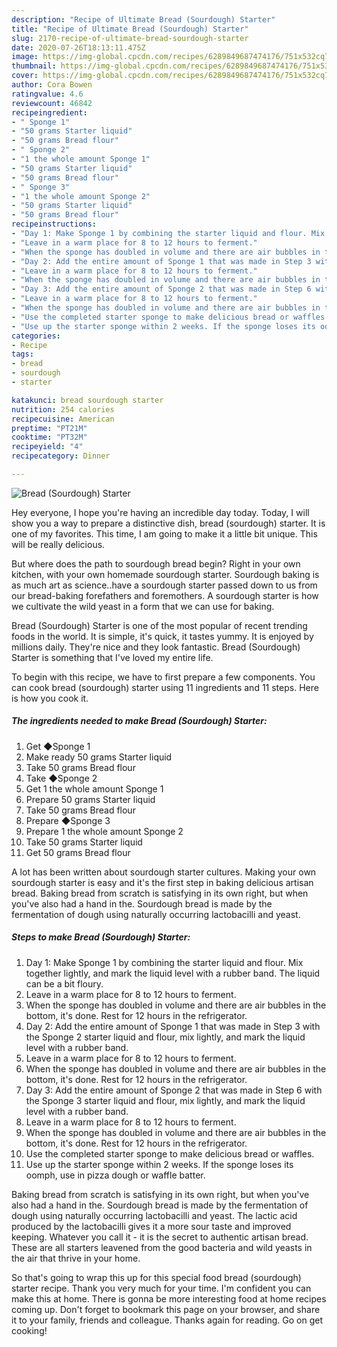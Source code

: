 ```yaml
---
description: "Recipe of Ultimate Bread (Sourdough) Starter"
title: "Recipe of Ultimate Bread (Sourdough) Starter"
slug: 2170-recipe-of-ultimate-bread-sourdough-starter
date: 2020-07-26T18:13:11.475Z
image: https://img-global.cpcdn.com/recipes/6289849687474176/751x532cq70/bread-sourdough-starter-recipe-main-photo.jpg
thumbnail: https://img-global.cpcdn.com/recipes/6289849687474176/751x532cq70/bread-sourdough-starter-recipe-main-photo.jpg
cover: https://img-global.cpcdn.com/recipes/6289849687474176/751x532cq70/bread-sourdough-starter-recipe-main-photo.jpg
author: Cora Bowen
ratingvalue: 4.6
reviewcount: 46842
recipeingredient:
- " Sponge 1"
- "50 grams Starter liquid"
- "50 grams Bread flour"
- " Sponge 2"
- "1 the whole amount Sponge 1"
- "50 grams Starter liquid"
- "50 grams Bread flour"
- " Sponge 3"
- "1 the whole amount Sponge 2"
- "50 grams Starter liquid"
- "50 grams Bread flour"
recipeinstructions:
- "Day 1: Make Sponge 1 by combining the starter liquid and flour. Mix together lightly, and mark the liquid level with a rubber band. The liquid can be a bit floury."
- "Leave in a warm place for 8 to 12 hours to ferment."
- "When the sponge has doubled in volume and there are air bubbles in the bottom, it&#39;s done. Rest for 12 hours in the refrigerator."
- "Day 2: Add the entire amount of Sponge 1 that was made in Step 3 with the Sponge 2 starter liquid and flour, mix lightly, and mark the liquid level with a rubber band."
- "Leave in a warm place for 8 to 12 hours to ferment."
- "When the sponge has doubled in volume and there are air bubbles in the bottom, it&#39;s done. Rest for 12 hours in the refrigerator."
- "Day 3: Add the entire amount of Sponge 2 that was made in Step 6 with the Sponge 3 starter liquid and flour, mix lightly, and mark the liquid level with a rubber band."
- "Leave in a warm place for 8 to 12 hours to ferment."
- "When the sponge has doubled in volume and there are air bubbles in the bottom, it&#39;s done. Rest for 12 hours in the refrigerator."
- "Use the completed starter sponge to make delicious bread or waffles."
- "Use up the starter sponge within 2 weeks. If the sponge loses its oomph, use in pizza dough or waffle batter."
categories:
- Recipe
tags:
- bread
- sourdough
- starter

katakunci: bread sourdough starter 
nutrition: 254 calories
recipecuisine: American
preptime: "PT21M"
cooktime: "PT32M"
recipeyield: "4"
recipecategory: Dinner

---
```



![Bread (Sourdough) Starter](https://img-global.cpcdn.com/recipes/6289849687474176/751x532cq70/bread-sourdough-starter-recipe-main-photo.jpg)

Hey everyone, I hope you're having an incredible day today. Today, I will show you a way to prepare a distinctive dish, bread (sourdough) starter. It is one of my favorites. This time, I am going to make it a little bit unique. This will be really delicious.

But where does the path to sourdough bread begin? Right in your own kitchen, with your own homemade sourdough starter. Sourdough baking is as much art as science..have a sourdough starter passed down to us from our bread-baking forefathers and foremothers. A sourdough starter is how we cultivate the wild yeast in a form that we can use for baking.

Bread (Sourdough) Starter is one of the most popular of recent trending foods in the world. It is simple, it's quick, it tastes yummy. It is enjoyed by millions daily. They're nice and they look fantastic. Bread (Sourdough) Starter is something that I've loved my entire life.


To begin with this recipe, we have to first prepare a few components. You can cook bread (sourdough) starter using 11 ingredients and 11 steps. Here is how you cook it.

<!--inarticleads1-->

##### The ingredients needed to make Bread (Sourdough) Starter:

1. Get  ◆Sponge 1
1. Make ready 50 grams Starter liquid
1. Take 50 grams Bread flour
1. Take  ◆Sponge 2
1. Get 1 the whole amount Sponge 1
1. Prepare 50 grams Starter liquid
1. Take 50 grams Bread flour
1. Prepare  ◆Sponge 3
1. Prepare 1 the whole amount Sponge 2
1. Take 50 grams Starter liquid
1. Get 50 grams Bread flour


A lot has been written about sourdough starter cultures. Making your own sourdough starter is easy and it&#39;s the first step in baking delicious artisan bread. Baking bread from scratch is satisfying in its own right, but when you&#39;ve also had a hand in the. Sourdough bread is made by the fermentation of dough using naturally occurring lactobacilli and yeast. 

<!--inarticleads2-->

##### Steps to make Bread (Sourdough) Starter:

1. Day 1: Make Sponge 1 by combining the starter liquid and flour. Mix together lightly, and mark the liquid level with a rubber band. The liquid can be a bit floury.
1. Leave in a warm place for 8 to 12 hours to ferment.
1. When the sponge has doubled in volume and there are air bubbles in the bottom, it&#39;s done. Rest for 12 hours in the refrigerator.
1. Day 2: Add the entire amount of Sponge 1 that was made in Step 3 with the Sponge 2 starter liquid and flour, mix lightly, and mark the liquid level with a rubber band.
1. Leave in a warm place for 8 to 12 hours to ferment.
1. When the sponge has doubled in volume and there are air bubbles in the bottom, it&#39;s done. Rest for 12 hours in the refrigerator.
1. Day 3: Add the entire amount of Sponge 2 that was made in Step 6 with the Sponge 3 starter liquid and flour, mix lightly, and mark the liquid level with a rubber band.
1. Leave in a warm place for 8 to 12 hours to ferment.
1. When the sponge has doubled in volume and there are air bubbles in the bottom, it&#39;s done. Rest for 12 hours in the refrigerator.
1. Use the completed starter sponge to make delicious bread or waffles.
1. Use up the starter sponge within 2 weeks. If the sponge loses its oomph, use in pizza dough or waffle batter.


Baking bread from scratch is satisfying in its own right, but when you&#39;ve also had a hand in the. Sourdough bread is made by the fermentation of dough using naturally occurring lactobacilli and yeast. The lactic acid produced by the lactobacilli gives it a more sour taste and improved keeping. Whatever you call it - it is the secret to authentic artisan bread. These are all starters leavened from the good bacteria and wild yeasts in the air that thrive in your home. 

So that's going to wrap this up for this special food bread (sourdough) starter recipe. Thank you very much for your time. I'm confident you can make this at home. There is gonna be more interesting food at home recipes coming up. Don't forget to bookmark this page on your browser, and share it to your family, friends and colleague. Thanks again for reading. Go on get cooking!
